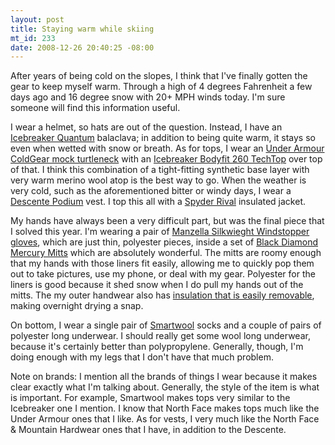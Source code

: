 ```yaml
--- 
layout: post
title: Staying warm while skiing
mt_id: 233
date: 2008-12-26 20:40:25 -08:00
---
```

After years of being cold on the slopes, I think that I've finally gotten the gear to keep myself warm.  Through a high of 4 degrees Fahrenheit a few days ago and 16 degree snow with 20+ MPH winds today.  I'm sure someone will find this information useful.

I wear a helmet, so hats are out of the question.  Instead, I have an [Icebreaker Quantum](http://www.icebreaker.com/site/icebreaker_man_hats_gt220_quantum_balaclava.html) balaclava; in addition to being quite warm, it stays so even when wetted with snow or breath.  As for tops, I wear an [Under Armour ColdGear mock turtleneck](http://www.underarmour.com/shop/us/en/mens/sports/snow-sports/apparel/shop-by-layer/baselayer/pid1000512-Men-s-ColdGear-Longsleeve-Mock/1000512-414) with an [Icebreaker Bodyfit 260 TechTop](http://www.icebreaker.com/site/icebreaker_man_bodyfit260_tech_top.html) over top of that.  I think this combination of a tight-fitting synthetic base layer with very warm merino wool atop is the best way to go.  When the weather is very cold, such as the aforementioned bitter or windy days, I wear a [Descente Podium](http://www.descente.com/product/119595/D9-0716/_/Podium_Vest) vest.  I top this all with a [Spyder Rival](http://www.spyder.com/Mens-Insulated-Jackets/Rival-Jacket-3216.html?color=600) insulated jacket.

My hands have always been a very difficult part, but was the final piece that I solved this year.  I'm wearing a pair of [Manzella Silkwieght Windstopper gloves](http://www.rei.com/product/766531), which are just thin, polyester pieces, inside a set of [Black Diamond Mercury Mitts](http://www.bdel.com/gear/mercury_mitt.php) which are absolutely wonderful.  The mitts are roomy enough that my hands with those liners fit easily, allowing me to quickly pop them out to take pictures, use my phone, or deal with my gear.  Polyester for the liners is good because it shed snow when I do pull my hands out of the mitts.  The my outer handwear also has [insulation that is easily removable](http://www.flickr.com/photos/dinomite/3126195411/), making overnight drying a snap.

On bottom, I wear a single pair of [Smartwool](http://www.smartwool.com) socks and a couple of pairs of polyester long underwear.  I should really get some wool long underwear, because it's certainly better than polypropylene.  Generally, though, I'm doing enough with my legs that I don't have that much problem.

Note on brands: I mention all the brands of things I wear because it makes clear exactly what I'm talking about.  Generally, the style of the item is what is important.  For example, Smartwool makes tops very similar to the Icebreaker one I mention.  I know that North Face makes tops much like the Under Armour ones that I like.  As for vests, I very much like the North Face & Mountain Hardwear ones that I have, in addition to the Descente.
